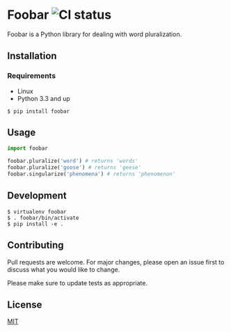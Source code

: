 # Foobar ![CI status](https://img.shields.io/badge/build-passing-brightgreen.svg)

Foobar is a Python library for dealing with word pluralization.

## Installation

### Requirements
* Linux
* Python 3.3 and up

`$ pip install foobar`

## Usage

```python
import foobar

foobar.pluralize('word') # returns 'words'
foobar.pluralize('goose') # returns 'geese'
foobar.singularize('phenomena') # returns 'phenomenon'
```

## Development
```
$ virtualenv foobar
$ . foobar/bin/activate
$ pip install -e .
```

## Contributing
Pull requests are welcome. For major changes, please open an issue first to discuss what you would like to change.

Please make sure to update tests as appropriate.

## License
[MIT](https://choosealicense.com/licenses/mit/)